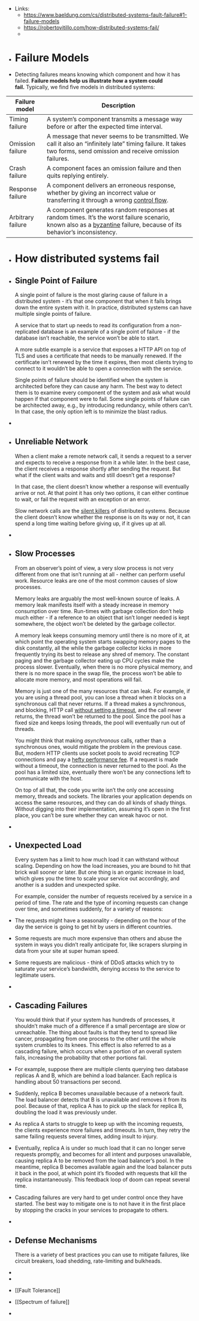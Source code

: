 - Links:
	- https://www.baeldung.com/cs/distributed-systems-fault-failure#1-failure-models
	- https://robertovitillo.com/how-distributed-systems-fail/
	-
- # Failure Models
- Detecting failures means knowing which component and how it has failed. **Failure models help us illustrate how a system could fail.** Typically, we find five models in distributed systems:

|Failure model|Description|
|---|---|
|Timing failure|A system’s component transmits a message way before or after the expected time interval.|
|Omission failure|A message that never seems to be transmitted. We call it also an “infinitely late” timing failure. It takes two forms, send omission and receive omission failures.|
|Crash failure|A component faces an omission failure and then quits replying entirely.|
|Response failure|A component delivers an erroneous response, whether by giving an incorrect value or transferring it through a wrong [control flow](https://www.baeldung.com/cs/tcp-flow-control-vs-congestion-control).|
|Arbitrary failure|A component generates random responses at random times. It’s the worst failure scenario, known also as a [byzantine](https://www.baeldung.com/cs/distributed-systems-the-byzantine-generals-problem) failure, because of its behavior’s inconsistency.|
- # How distributed systems fail
- ## Single Point of Failure
  
  A single point of failure is the most glaring cause of failure in a distributed system - it’s that one component that when it fails brings down the entire system with it. In practice, distributed systems can have multiple single points of failure.
  
  A service that to start up needs to read its configuration from a non-replicated database is an example of a single point of failure - if the database isn’t reachable, the service won’t be able to start.
  
  A more subtle example is a service that exposes a HTTP API on top of TLS and uses a certificate that needs to be manually renewed. If the certificate isn’t renewed by the time it expires, then most clients trying to connect to it wouldn’t be able to open a connection with the service.
  
  Single points of failure should be identified when the system is architected before they can cause any harm. The best way to detect them is to examine every component of the system and ask what would happen if that component were to fail. Some single points of failure can be architected away, e.g., by introducing redundancy, while others can’t. In that case, the only option left is to minimize the blast radius.
-
- ## Unreliable Network
  
  When a client make a remote network call, it sends a request to a server and expects to receive a response from it a while later. In the best case, the client receives a response shortly after sending the request. But what if the client waits and waits and still doesn’t get a response?
  
  In that case, the client doesn’t know whether a response will eventually arrive or not. At that point it has only two options, it can either continue to wait, or fail the request with an exception or an error.
  
  Slow network calls are the [silent killers](https://robertovitillo.com/default-timeouts/) of distributed systems. Because the client doesn’t know whether the response is on its way or not, it can spend a long time waiting before giving up, if it gives up at all.
-
- ## Slow Processes
  
  From an observer’s point of view, a very slow process is not very different from one that isn’t running at all - neither can perform useful work. Resource leaks are one of the most common causes of slow processes.
  
  Memory leaks are arguably the most well-known source of leaks. A memory leak manifests itself with a steady increase in memory consumption over time. Run-times with garbage collection don’t help much either - if a reference to an object that isn’t longer needed is kept somewhere, the object won’t be deleted by the garbage collector.
  
  A memory leak keeps consuming memory until there is no more of it, at which point the operating system starts swapping memory pages to the disk constantly, all the while the garbage collector kicks in more frequently trying its best to release any shred of memory. The constant paging and the garbage collector eating up CPU cycles make the process slower. Eventually, when there is no more physical memory, and there is no more space in the swap file, the process won’t be able to allocate more memory, and most operations will fail.
  
  Memory is just one of the many resources that can leak. For example, if you are using a thread pool, you can lose a thread when it blocks on a synchronous call that never returns. If a thread makes a synchronous, and blocking, HTTP call [without setting a timeout](https://robertovitillo.com/default-timeouts/), and the call never returns, the thread won’t be returned to the pool. Since the pool has a fixed size and keeps losing threads, the pool will eventually run out of threads.
  
  You might think that making *asynchronous* calls, rather than a synchronous ones, would mitigate the problem in the previous case. But, modern HTTP clients use socket pools to avoid recreating TCP connections and pay a [hefty performance fee](https://robertovitillo.com/what-every-developer-should-know-about-tcp/). If a request is made without a timeout, the connection is never returned to the pool. As the pool has a limited size, eventually there won’t be any connections left to communicate with the host.
  
  On top of all that, the code you write isn’t the only one accessing memory, threads and sockets. The libraries your application depends on access the same resources, and they can do all kinds of shady things. Without digging into their implementation, assuming it’s open in the first place, you can’t be sure whether they can wreak havoc or not.
-
- ## Unexpected Load
  
  Every system has a limit to how much load it can withstand without scaling. Depending on how the load increases, you are bound to hit that brick wall sooner or later. But one thing is an organic increase in load, which gives you the time to scale your service out accordingly, and another is a sudden and unexpected spike.
  
  For example, consider the number of requests received by a service in a period of time. The rate and the type of incoming requests can change over time, and sometimes suddenly, for a variety of reasons:
- The requests might have a seasonality - depending on the hour of the day the service is going to get hit by users in different countries.
- Some requests are much more expensive than others and abuse the system in ways you didn’t really anticipate for, like scrapers slurping in data from your site at super human speed.
- Some requests are malicious - think of DDoS attacks which try to saturate your service’s bandwidth, denying access to the service to legitimate users.
-
- ## Cascading Failures
  You would think that if your system has hundreds of processes, it shouldn’t make much of a difference if a small percentage are slow or unreachable. The thing about faults is that they tend to spread like cancer, propagating from one process to the other until the whole system crumbles to its knees. This effect is also referred to as a cascading failure, which occurs when a portion of an overall system fails, increasing the probability that other portions fail.
- For example, suppose there are multiple clients querying two database replicas A and B, which are behind a load balancer. Each replica is handling about 50 transactions per second.
- Suddenly, replica B becomes unavailable because of a network fault. The load balancer detects that B is unavailable and removes it from its pool. Because of that, replica A has to pick up the slack for replica B, doubling the load it was previously under.
- As replica A starts to struggle to keep up with the incoming requests, the clients experience more failures and timeouts. In turn, they retry the same failing requests several times, adding insult to injury.
- Eventually, replica A is under so much load that it can no longer serve requests promptly, and becomes for all intent and purposes unavailable, causing replica A to be removed from the load balancer’s pool. In the meantime, replica B becomes available again and the load balancer puts it back in the pool, at which point it’s flooded with requests that kill the replica instantaneously. This feedback loop of doom can repeat several time.
- Cascading failures are very hard to get under control once they have started. The best way to mitigate one is to not have it in the first place by stopping the cracks in your services to propagate to others.
-
- ## Defense Mechanisms
  
  There is a variety of best practices you can use to mitigate failures, like circuit breakers, load shedding, rate-limiting and bulkheads.
-
-
- [[Fault Tolerance]]
- [[Spectrum of failure]]
-